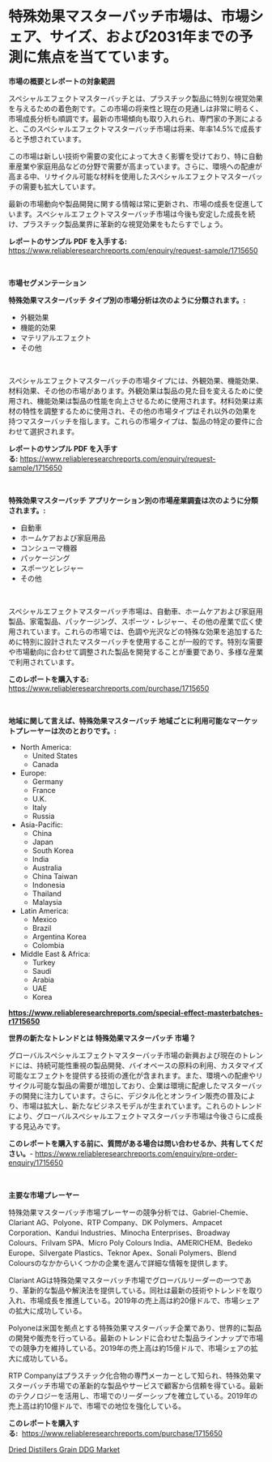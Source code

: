<p><h1>特殊効果マスターバッチ市場は、市場シェア、サイズ、および2031年までの予測に焦点を当てています。</h1></p><p><strong>市場の概要とレポートの対象範囲</strong></p>
<p><p>スペシャルエフェクトマスターバッチとは、プラスチック製品に特別な視覚効果を与えるための着色剤です。この市場の将来性と現在の見通しは非常に明るく、市場成長分析も順調です。最新の市場傾向も取り入れられ、専門家の予測によると、このスペシャルエフェクトマスターバッチ市場は将来、年率14.5%で成長すると予想されています。</p><p>この市場は新しい技術や需要の変化によって大きく影響を受けており、特に自動車産業や家庭用品などの分野で需要が高まっています。さらに、環境への配慮が高まる中、リサイクル可能な材料を使用したスペシャルエフェクトマスターバッチの需要も拡大しています。</p><p>最新の市場動向や製品開発に関する情報は常に更新され、市場の成長を促進しています。スペシャルエフェクトマスターバッチ市場は今後も安定した成長を続け、プラスチック製品業界に革新的な視覚効果をもたらすでしょう。</p></p>
<p><strong>レポートのサンプル PDF を入手する:</strong> <a href="https://www.reliableresearchreports.com/enquiry/request-sample/1715650">https://www.reliableresearchreports.com/enquiry/request-sample/1715650</a></p>
<p>&nbsp;</p>
<p><strong>市場セグメンテーション</strong></p>
<p><strong>特殊効果マスターバッチ タイプ別の市場分析は次のように分類されます。:</strong></p>
<p><ul><li>外観効果</li><li>機能的効果</li><li>マテリアルエフェクト</li><li>その他</li></ul></p>
<p>&nbsp;</p>
<p><p>スペシャルエフェクトマスターバッチの市場タイプには、外観効果、機能効果、材料効果、その他の市場があります。外観効果は製品の見た目を変えるために使用され、機能効果は製品の性能を向上させるために使用されます。材料効果は素材の特性を調整するために使用され、その他の市場タイプはそれ以外の効果を持つマスターバッチを指します。これらの市場タイプは、製品の特定の要件に合わせて選択されます。</p></p>
<p><strong>レポートのサンプル PDF を入手する:</strong>&nbsp;<a href="https://www.reliableresearchreports.com/enquiry/request-sample/1715650">https://www.reliableresearchreports.com/enquiry/request-sample/1715650</a></p>
<p>&nbsp;</p>
<p><strong> 特殊効果マスターバッチ アプリケーション別の市場産業調査は次のように分類されます。:</strong></p>
<p><ul><li>自動車</li><li>ホームケアおよび家庭用品</li><li>コンシューマ機器</li><li>パッケージング</li><li>スポーツとレジャー</li><li>その他</li></ul></p>
<p>&nbsp;</p>
<p><p>スペシャルエフェクトマスターバッチ市場は、自動車、ホームケアおよび家庭用製品、家電製品、パッケージング、スポーツ・レジャー、その他の産業で広く使用されています。これらの市場では、色調や光沢などの特殊な効果を追加するために特別に設計されたマスターバッチを使用することが一般的です。特別な需要や市場動向に合わせて調整された製品を開発することが重要であり、多様な産業で利用されています。</p></p>
<p><strong>このレポートを購入する:</strong>&nbsp; <a href="https://www.reliableresearchreports.com/purchase/1715650">https://www.reliableresearchreports.com/purchase/1715650</a></p>
<p>&nbsp;</p>
<p><strong>地域に関して言えば、特殊効果マスターバッチ 地域ごとに利用可能なマーケットプレーヤーは次のとおりです。:</strong></p>
<p><ul>
    <li>
        North America:
        <ul>
            <li>United States</li>
            <li>Canada</li>
        </ul>
    </li>
    <li>
        Europe:
        <ul>
            <li>Germany</li>
            <li>France</li>
            <li>U.K.</li>
            <li>Italy</li>
            <li>Russia</li>
        </ul>
    </li>
    <li>
        Asia-Pacific:
        <ul>
            <li>China</li>
            <li>Japan</li>
            <li>South Korea</li>
            <li>India</li>
            <li>Australia</li>
            <li>China Taiwan</li>
            <li>Indonesia</li>
            <li>Thailand</li>
            <li>Malaysia</li>
        </ul>
    </li>
    <li>
        Latin America:
        <ul>
            <li>Mexico</li>
            <li>Brazil</li>
            <li>Argentina Korea</li>
            <li>Colombia</li>
        </ul>
    </li>
    <li>
        Middle East & Africa:
        <ul>
            <li>Turkey</li>
            <li>Saudi</li>
            <li>Arabia</li>
            <li>UAE</li>
            <li>Korea</li>
        </ul>
    </li>
    </ul></p>
<p><strong><a href="https://www.reliableresearchreports.com/special-effect-masterbatches-r1715650">https://www.reliableresearchreports.com/special-effect-masterbatches-r1715650</a></strong>&nbsp;</p>
<p><strong>世界の新たなトレンドとは 特殊効果マスターバッチ 市場？</strong></p>
<p><p>グローバルスペシャルエフェクトマスターバッチ市場の新興および現在のトレンドには、持続可能性重視の製品開発、バイオベースの原料の利用、カスタマイズ可能なエフェクトを提供する技術の進化が含まれます。また、環境への配慮やリサイクル可能な製品の需要が増加しており、企業は環境に配慮したマスターバッチの開発に注力しています。さらに、デジタル化とオンライン販売の普及により、市場は拡大し、新たなビジネスモデルが生まれています。これらのトレンドにより、グローバルスペシャルエフェクトマスターバッチ市場は今後さらに成長する見込みです。</p></p>
<p><strong>このレポートを購入する前に、質問がある場合は問い合わせるか、共有してください。</strong>- <a href="https://www.reliableresearchreports.com/enquiry/pre-order-enquiry/1715650">https://www.reliableresearchreports.com/enquiry/pre-order-enquiry/1715650</a></p>
<p>&nbsp;</p>
<p><strong>主要な市場プレーヤー</strong></p>
<p><p>特殊効果マスターバッチ市場プレーヤーの競争分析では、Gabriel-Chemie、Clariant AG、Polyone、RTP Company、DK Polymers、Ampacet Corporation、Kandui Industries、Minocha Enterprises、Broadway Colours、Frilvam SPA、Micro Poly Colours India、AMERICHEM、Bedeko Europe、Silvergate Plastics、Teknor Apex、Sonali Polymers、Blend Coloursのなかからいくつかの企業を選んで詳細な情報を提供します。</p><p>Clariant AGは特殊効果マスターバッチ市場でグローバルリーダーの一つであり、革新的な製品や解決法を提供している。同社は最新の技術やトレンドを取り入れ、市場成長を推進している。2019年の売上高は約20億ドルで、市場シェアの拡大に成功している。</p><p>Polyoneは米国を拠点とする特殊効果マスターバッチ企業であり、世界的に製品の開発や販売を行っている。最新のトレンドに合わせた製品ラインナップで市場での競争力を維持している。2019年の売上高は約15億ドルで、市場シェアの拡大に成功している。</p><p>RTP Companyはプラスチック化合物の専門メーカーとして知られ、特殊効果マスターバッチ市場での革新的な製品やサービスで顧客から信頼を得ている。最新のテクノロジーを活用し、市場でのリーダーシップを確立している。2019年の売上高は約10億ドルで、市場での地位を強化している。</p></p>
<p><strong>このレポートを購入する:</strong>&nbsp;&nbsp;<a href="https://www.reliableresearchreports.com/purchase/1715650">https://www.reliableresearchreports.com/purchase/1715650</a></p>
<p><p><a href="https://github.com/JameTravis/Market-Research-Report-List-4/blob/main/dried-distillers-grain-ddg-market.md">Dried Distillers Grain DDG Market</a></p></p>